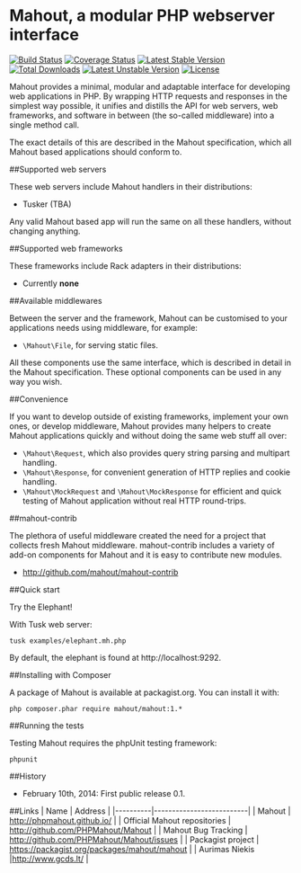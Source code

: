 Mahout, a modular PHP webserver interface
================================================

[![Build Status](https://travis-ci.org/Mahout/Mahout.png?branch=build_testing)](https://travis-ci.org/Mahout/Mahout) [![Coverage Status](https://coveralls.io/repos/Mahout/Mahout/badge.png)](https://coveralls.io/r/Mahout/Mahout) [![Latest Stable Version](https://poser.pugx.org/mahout/mahout/v/stable.png)](https://packagist.org/packages/mahout/mahout) [![Total Downloads](https://poser.pugx.org/mahout/mahout/downloads.png)](https://packagist.org/packages/mahout/mahout) [![Latest Unstable Version](https://poser.pugx.org/mahout/mahout/v/unstable.png)](https://packagist.org/packages/mahout/mahout) [![License](https://poser.pugx.org/mahout/mahout/license.png)](https://packagist.org/packages/mahout/mahout)

Mahout provides a minimal, modular and adaptable interface for developing
web applications in PHP.  By wrapping HTTP requests and responses in
the simplest way possible, it unifies and distills the API for web
servers, web frameworks, and software in between (the so-called
middleware) into a single method call.

The exact details of this are described in the Mahout specification,
which all Mahout based applications should conform to.

##Supported web servers

These web servers include Mahout handlers in their distributions:

* Tusker (TBA)

Any valid Mahout based app will run the same on all these handlers, without changing anything.

##Supported web frameworks

These frameworks include Rack adapters in their distributions:

* Currently **none**

##Available middlewares

Between the server and the framework, Mahout can be customised to your applications needs using middleware, for example:

* `\Mahout\File`, for serving static files.

All these components use the same interface, which is described in detail in the Mahout specification.  These optional components can be used in any way you wish.

##Convenience

If you want to develop outside of existing frameworks, implement your own ones, or develop middleware, Mahout provides many helpers to create Mahout applications quickly and without doing the same web stuff all
over:

* `\Mahout\Request`, which also provides query string parsing and multipart handling.
* `\Mahout\Response`, for convenient generation of HTTP replies and cookie handling.
* `\Mahout\MockRequest` and `\Mahout\MockResponse` for efficient and quick testing of Mahout application without real HTTP round-trips.

##mahout-contrib

The plethora of useful middleware created the need for a project that
collects fresh Mahout middleware.  mahout-contrib includes a variety of
add-on components for Mahout and it is easy to contribute new modules.

* http://github.com/mahout/mahout-contrib

##Quick start

Try the Elephant!

With Tusk web server:

```
tusk examples/elephant.mh.php
```

By default, the elephant is found at http://localhost:9292.

##Installing with Composer

A package of Mahout is available at packagist.org.  You can install it with:

```
php composer.phar require mahout/mahout:1.*
````

##Running the tests

Testing Mahout requires the phpUnit testing framework:

```
phpunit
```

##History

* February 10th, 2014: First public release 0.1.

##Links
| Name | Address |
|----------|--------------------------|
| Mahout | <http://phpmahout.github.io/> |
| Official Mahout repositories | <http://github.com/PHPMahout/Mahout> |
| Mahout Bug Tracking | <http://github.com/PHPMahout/Mahout/issues> |
| Packagist project | <https://packagist.org/packages/mahout/mahout> |
| Aurimas Niekis |<http://www.gcds.lt/> |
